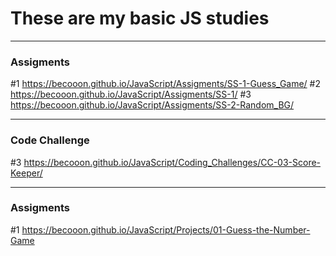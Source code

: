 # These are my basic JS studies
------------------------------------------------------------
### Assigments ###
#1  https://becooon.github.io/JavaScript/Assigments/SS-1-Guess_Game/
#2  https://becooon.github.io/JavaScript/Assigments/SS-1/
#3  https://becooon.github.io/JavaScript/Assigments/SS-2-Random_BG/

------------------------------------------------------------
### Code Challenge ###
#3 https://becooon.github.io/JavaScript/Coding_Challenges/CC-03-Score-Keeper/


------------------------------------------------------------
### Assigments ###
#1 https://becooon.github.io/JavaScript/Projects/01-Guess-the-Number-Game